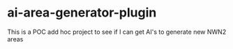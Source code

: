 # ai-area-generator-plugin
This is a POC add hoc project to see if I can get AI's to generate new NWN2 areas
